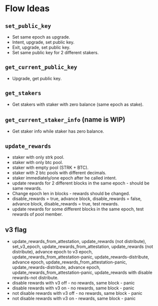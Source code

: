 # Flow Ideas
## `set_public_key`
- Set same epoch as upgrade.
- Intent, upgrade, set public key.
- Exit, upgrade, set public key.
- Set same public key for 2 different stakers.

## `get_current_public_key`
- Upgrade, get public key.

## `get_stakers`
- Get stakers with staker with zero balance (same epoch as stake).

## `get_current_staker_info` (name is WIP)
- Get staker info while staker has zero balance.

## `update_rewards`
- staker with only strk pool.
- staker with only btc pool.
- staker with empty pool (STRK + BTC).
- staker with 2 btc pools with different decimals.
- staker immediately/one epoch after he called intent.
- update rewards for 2 different blocks in the same epoch - should be same rewards.
- Change epoch len in blocks - rewards should be changed.
- disable_rewards = true, advance block, disable_rewards = false, advance block, disable_rewards = true, test rewards.
- update rewards for some different blocks in the same epoch, test rewards of pool member.

## v3 flag
- update_rewards_from_attestation, update_rewards (not distribute), set_v3_epoch, update_rewards_from_attestation, update_rewards (not distribute), advance epoch to v3 epoch, update_rewards_from_attestation-panic, update_rewards-distribute, advance epoch, update_rewards_from_attestation-panic, update_rewards-distribute, advance epoch, update_rewards_from_attestation-panic, update_rewards with disable rewards-not distribute.
- disable rewards with v3 off - no rewards, same block - panic
- disable rewards with v3 on - no rewards, same block - panic
- not disable rewards with v3 off - no rewards, same block - panic
- not disable rewards with v3 on - rewards, same block - panic

